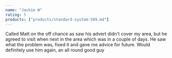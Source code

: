 ```yaml
---
name: "Jackie W"
rating: 5
products: ["products/standard-system-599.md"]
---
```


Called Matt on the off chance as saw his advert didn&apos;t cover my area, but he agreed to visit when next in the area which was in a couple of days. He saw what the problem was, fixed it and gave me advice for future. Would definitely use him again, an all round good guy